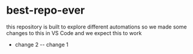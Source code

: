 # best-repo-ever
this repository is built to explore different automations
so we made some changes to this in VS Code and we expect this to work
- change 2
-- change 1

